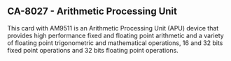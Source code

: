 ## CA-8027 - Arithmetic Processing Unit
This card with AM9511 is an Arithmetic Processing Unit (APU) device that provides high performance fixed and floating point arithmetic and a variety of floating point
trigonometric and mathematical operations, 16 and 32 bits fixed point operations and 32 bits floating point operations.

